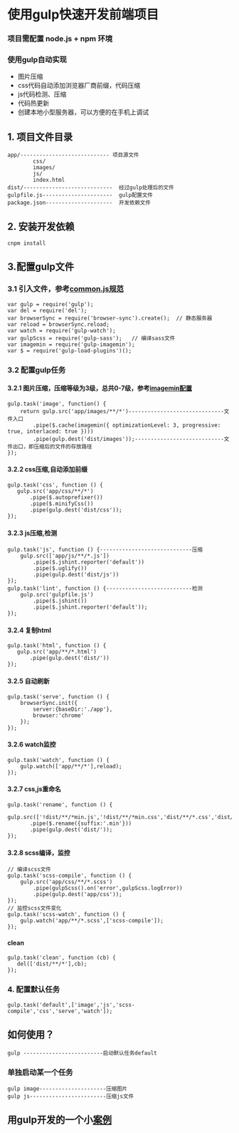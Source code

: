 # 使用gulp快速开发前端项目
### 项目需配置 node.js + npm 环境
### 使用gulp自动实现
* 图片压缩
* css代码自动添加浏览器厂商前缀，代码压缩
* js代码检测、压缩
* 代码热更新
* 创建本地小型服务器，可以方便的在手机上调试

## 1. 项目文件目录
	app/---------------------------- 项目源文件
		    css/
		    images/
		    js/
		    index.html
    dist/----------------------------  经过gulp处理后的文件
    gulpfile.js----------------------  gulp配置文件
    package.json---------------------  开发依赖文件

## 2. 安装开发依赖
	cnpm install

## 3.配置gulp文件
### 3.1 引入文件，参考[common.js规范](https://book.douban.com/reading/29343570/)
	var gulp = require('gulp');
    var del = require('del');
    var browserSync = require('browser-sync').create();  // 静态服务器
    var reload = browserSync.reload;
    var watch = require('gulp-watch');
    var gulpScss = require('gulp-sass');   // 编译sass文件
    var imagemin = require('gulp-imagemin');
    var $ = require('gulp-load-plugins')();
### 3.2 配置gulp任务
#### 3.2.1 图片压缩，压缩等级为3级，总共0-7级，参考[imagemin配置](https://github.com/sindresorhus/gulp-imagemin#user-content-options)
    gulp.task('image', function() {
        return gulp.src('app/images/**/*')------------------------------文件入口
            .pipe($.cache(imagemin({ optimizationLevel: 3, progressive: true, interlaced: true })))
            .pipe(gulp.dest('dist/images'));----------------------------文件出口，即压缩后的文件的存放路径
    });

#### 3.2.2 css压缩,自动添加前缀

    gulp.task('css', function () {
       gulp.src('app/css/**/*')
           .pipe($.autoprefixer())
           .pipe($.minifyCss())
           .pipe(gulp.dest('dist/css'));
    });

#### 3.2.3 js压缩,检测
    gulp.task('js', function () {-----------------------------压缩
        gulp.src(['app/js/**/*.js'])
            .pipe($.jshint.reporter('default'))
            .pipe($.uglify())
            .pipe(gulp.dest('dist/js'))
    });
    gulp.task('lint', function () {---------------------------检测
        gulp.src('gulpfile.js')
            .pipe($.jshint())
            .pipe($.jshint.reporter('default'));
    });

#### 3.2.4 复制html
    gulp.task('html', function () {
       gulp.src('app/**/*.html')
           .pipe(gulp.dest('dist/'))
    });


#### 3.2.5 自动刷新
    gulp.task('serve', function () {
        browserSync.init({
            server:{baseDir:'./app'},
            browser:'chrome'
        });
    });

#### 3.2.6 watch监控
    gulp.task('watch', function () {
        gulp.watch(['app/**/*'],reload);
    });

#### 3.2.7 css,js重命名
    gulp.task('rename', function () {
       gulp.src(['!dist/**/*min.js','!dist/**/*min.css','dist/**/*.css','dist/**/*.js'])
           .pipe($.rename({suffix:'.min'}))
           .pipe(gulp.dest('dist/'));
    });
#### 3.2.8 scss编译，监控
    // 编译scss文件
    gulp.task('scss-compile', function () {
        gulp.src('app/css/**/*.scss')
            .pipe(gulpScss().on('error',gulpScss.logError))
            .pipe(gulp.dest('app/css'));
    });
    // 监控scss文件变化
    gulp.task('scss-watch', function () {
        gulp.watch('app/**/*.scss',['scss-compile']);
    });

#### clean
    gulp.task('clean', function (cb) {
       del(['dist/**/*'],cb);
    });
### 4. 配置默认任务
    gulp.task('default',['image','js','scss-compile','css','serve','watch']);

## 如何使用？
    gulp -------------------------启动默认任务default
### 单独启动某一个任务
    gulp image---------------------压缩图片
    gulp js------------------------压缩js文件

## 用gulp开发的一个小[案例](https://peng1992.github.io/H5-templete/)



